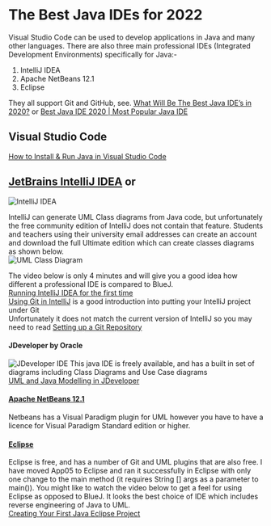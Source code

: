 # The Best Java IDEs for 2022
Visual Studio Code can be used to develop applications in Java and many other languages.
There are also three main professional IDEs (Integrated Development Environments) specifically for Java:-
1. IntelliJ IDEA
2. Apache NetBeans 12.1
3. Eclipse 
  
They all support Git and GitHub, see.  [What Will Be The Best Java IDE’s in 2020?](https://www.geeksforgeeks.org/what-will-be-the-best-java-ides-in-2020/) or [Best Java IDE 2020 | Most Popular Java IDE](https://hackr.io/blog/best-java-ide)

## Visual Studio Code
[How to Install & Run Java in Visual Studio Code](https://www.youtube.com/watch?v=fbyobdxDQno&ab_channel=TutorialBrain)

## [JetBrains IntelliJ IDEA](https://www.jetbrains.com/idea/) or 
![IntelliJ IDEA](https://github.com/BNU-CO452/BlueJ-Apps/blob/master/images/IntelliJ_IDEA.jpg)   

IntelliJ can generate UML Class diagrams from Java code, but unfortunately the free community edition of IntelliJ does not contain that feature. 
Students and teachers using their university email addresses can create an account and download the full Ultimate edition which can create classes diagrams as shown below.   
![UML Class Diagram](https://github.com/BNU-CO452/BlueJ-Apps/blob/master/images/App05-classesIJ.jpg)

The video below is only 4 minutes and will give you a good idea how different a professional IDE is compared to BlueJ.    
[Running IntelliJ IDEA for the first time](https://www.youtube.com/watch?v=c0efB_CKOYo&ab_channel=IntelliJIDEAbyJetBrains)    
[Using Git in IntelliJ](https://www.youtube.com/watch?v=uUzRMOCBorg&t=2s&ab_channel=LaunchCode) is a good introduction into putting your IntelliJ project under Git   
Unfortunately it does not match the current version of IntelliJ so you may need to read [Setting up a Git Repository](https://www.jetbrains.com/help/idea/set-up-a-git-repository.html#check_project_status)   
 
#### JDeveloper by Oracle
![JDeveloper IDE](https://github.com/BNU-CO452/BlueJ-Apps/blob/master/images/JBuilder%20IDE.jpg)
This java IDE is freely available, and has a built in set of diagrams including Class Diagrams and Use Case diagrams    
[UML and Java Modelling in JDeveloper](https://www.youtube.com/watch?v=cQ4a3L75eJM&ab_channel=ShayJDev)
#### [Apache NetBeans 12.1](https://netbeans.org/features/index.html)
Netbeans has a Visual Paradigm plugin for UML however you have to have a licence for Visual Paradigm Standard edition or higher.
#### [Eclipse](https://www.eclipse.org/eclipseide/)
Eclipse is free, and has a number of Git and UML plugins that are also free.  I have moved App05 to Eclipse and ran it successfully in Eclipse with only one change to the main method (it requires String [] args as a parameter to main()).  You might like to watch the video below to get a feel for using Eclipse as opposed to BlueJ.  It looks the best choice of IDE which includes reverse engineering of Java to UML.   
[Creating Your First Java Eclipse Project](https://www.youtube.com/watch?v=S37y-BHzTBc&ab_channel=CraigPiercy)
